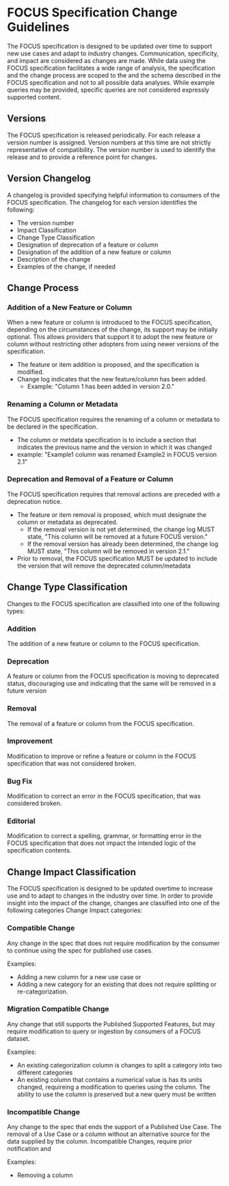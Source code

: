 # FOCUS Specification Change Guidelines

The FOCUS specification is designed to be updated over time to support new use cases and adapt to industry changes. Communication, specificity, and impact are considered as changes are made. While data using the FOCUS specification facilitates a wide range of analysis, the specification and the change process are scoped to the <official use cases> and the schema described in the FOCUS specification and not to all possible data analyses. While example queries may be provided, specific queries are not considered expressly supported content. 

## Versions

The FOCUS specification is released periodically. For each release a version number is assigned. Version numbers at this time are not strictly representative of compatibility. The version number is used to identify the release and to provide a reference point for changes. 

## Version Changelog

A changelog is provided specifying helpful information to consumers of the FOCUS specification. The changelog for each version identifies the following:

* The version number
* Impact Classification
* Change Type Classification 
* Designation of deprecation of a feature or column
* Designation of the addition of a new feature or column
* Description of the change
* Examples of the change, if needed

## Change Process

### Addition of a New Feature or Column

When a new feature or column is introduced to the FOCUS specification, depending on the circumstances of the change, its support may be initially optional. This allows providers that support it to adopt the new feature or column without restricting other adopters from using newer versions of the specification. 

* The feature or item addition is proposed, and the specification is modified. 
* Change log indicates that the new feature/column has been added.
    * Example: "Column 1 has been added in version 2.0."

### Renaming a Column or Metadata 
    
The FOCUS specification requires the renaming of a column or metadata to be declared in the specification.

* The column or metdata specification is to include a section that indicates the previous name and the version in which it was changed
* example: "Example1 column was renamed Example2 in FOCUS version 2.1"

### Deprecation and Removal of a Feature or Column
    
The FOCUS specification requires that removal actions are preceded with a deprecation notice.

* The feature or item removal is proposed, which must designate the column or metadata as deprecated.
  * If the removal version is not yet determined, the change log MUST state, "This column will be removed at a future FOCUS version."
  * If the removal version has already been determined, the change log MUST state, "This column will be removed in version 2.1."
* Prior to removal, the FOCUS specification MUST be updated to include the version that will remove the deprecated column/metadata

## Change Type Classification

Changes to the FOCUS specification are classified into one of the following types:

### Addition

The addition of a new feature or column to the FOCUS specification.

### Deprecation

A feature or column from the FOCUS specification is moving to deprecated status, discouraging use and indicating that the same will be removed in a future version 

### Removal

The removal of a feature or column from the FOCUS specification.

### Improvement

Modification to improve or refine a feature or column in the FOCUS specification that was not considered broken. 

### Bug Fix

Modification to correct an error in the FOCUS specification, that was considered broken.

### Editorial

Modification to correct a spelling, grammar, or formatting error in the FOCUS specification that does not impact the intended logic of the specification contents. 

## Change Impact Classification

The FOCUS specification is designed to be updated overtime to increase use and to adapt to changes in the industry over time.  In order to provide insight into the impact of the change, changes are classified into one of the following categories Change Impact categories:

 ### Compatible Change

Any change in the spec that does not require modification by the consumer to continue using the spec for published use cases. 

Examples: 
  - Adding a new column for a new use case or 
  - Adding a new category for an existing that does not require splitting or re-categorization.

### Migration Compatible Change

Any change that still supports the Published Supported Features, but may require modification to query or ingestion by consumers of a FOCUS dataset.

Examples: 
   - An existing categorization column is changes to split a category into two different categories
   - An existing column that contains a numerical value is has its units changed, requireing a modification to queries using the column. The ability to use the column is preserved but a new query must be written

### Incompatible Change

Any change to the spec that ends the support of a Published Use Case. The removal of a Use Case or a column without an alternative source for the data supplied by the column. Incompatible Changes, require prior notification and  

Examples:
   - Removing a column
